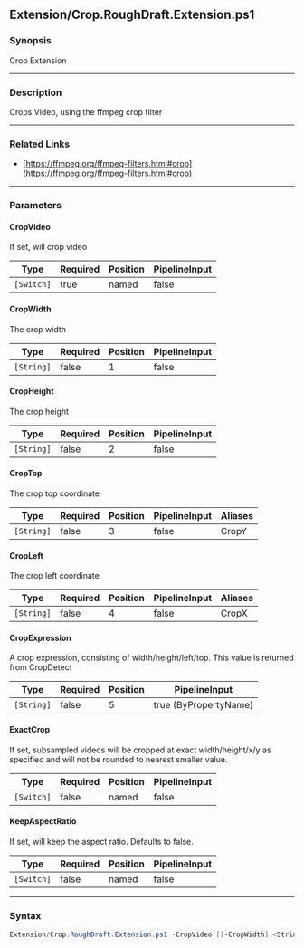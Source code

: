 Extension/Crop.RoughDraft.Extension.ps1
---------------------------------------

### Synopsis
Crop Extension

---

### Description

Crops Video, using the ffmpeg crop filter

---

### Related Links
* [https://ffmpeg.org/ffmpeg-filters.html#crop](https://ffmpeg.org/ffmpeg-filters.html#crop)

---

### Parameters
#### **CropVideo**
If set, will crop video

|Type      |Required|Position|PipelineInput|
|----------|--------|--------|-------------|
|`[Switch]`|true    |named   |false        |

#### **CropWidth**
The crop width

|Type      |Required|Position|PipelineInput|
|----------|--------|--------|-------------|
|`[String]`|false   |1       |false        |

#### **CropHeight**
The crop height

|Type      |Required|Position|PipelineInput|
|----------|--------|--------|-------------|
|`[String]`|false   |2       |false        |

#### **CropTop**
The crop top coordinate

|Type      |Required|Position|PipelineInput|Aliases|
|----------|--------|--------|-------------|-------|
|`[String]`|false   |3       |false        |CropY  |

#### **CropLeft**
The crop left coordinate

|Type      |Required|Position|PipelineInput|Aliases|
|----------|--------|--------|-------------|-------|
|`[String]`|false   |4       |false        |CropX  |

#### **CropExpression**
A crop expression, consisting of width/height/left/top.  This value is returned from CropDetect

|Type      |Required|Position|PipelineInput        |
|----------|--------|--------|---------------------|
|`[String]`|false   |5       |true (ByPropertyName)|

#### **ExactCrop**
If set, subsampled videos will be cropped at exact width/height/x/y as specified and will not be rounded to nearest smaller value.

|Type      |Required|Position|PipelineInput|
|----------|--------|--------|-------------|
|`[Switch]`|false   |named   |false        |

#### **KeepAspectRatio**
If set, will keep the aspect ratio.  Defaults to false.

|Type      |Required|Position|PipelineInput|
|----------|--------|--------|-------------|
|`[Switch]`|false   |named   |false        |

---

### Syntax
```PowerShell
Extension/Crop.RoughDraft.Extension.ps1 -CropVideo [[-CropWidth] <String>] [[-CropHeight] <String>] [[-CropTop] <String>] [[-CropLeft] <String>] [[-CropExpression] <String>] [-ExactCrop] [-KeepAspectRatio] [<CommonParameters>]
```
